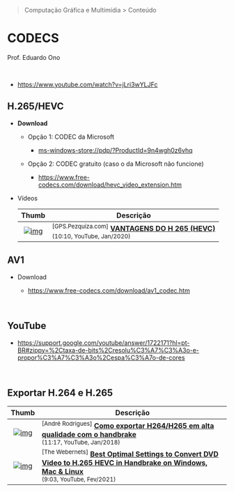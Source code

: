 > Computação Gráfica e Multimídia > Conteúdo

# CODECS

Prof. Eduardo Ono

<br>

* https://www.youtube.com/watch?v=jLri3wYLJFc

## H.265/HEVC

* <strong>Download</strong>

  * Opção 1: CODEC da Microsoft

    * [ms-windows-store://pdp/?ProductId=9n4wgh0z6vhq](ms-windows-store://pdp/?ProductId=9n4wgh0z6vhq)

  * Opção 2: CODEC gratuito (caso o da Microsoft não funcione)

    * https://www.free-codecs.com/download/hevc_video_extension.htm

* Vídeos

  | Thumb | Descrição |
  | :-: | --- |
  | [![img](https://img.youtube.com/vi/cokbSy7vw88/default.jpg)](https://www.youtube.com/watch?v=cokbSy7vw88 "VANTAGENS DO H 265 (HEVC)") | <sup>[GPS.Pezquiza.com]</sup> [__VANTAGENS DO H 265 (HEVC)__](https://www.youtube.com/watch?v=cokbSy7vw88) <br> <small>(10:10, YouTube, Jan/2020)</small>

## AV1

* Download

  * https://www.free-codecs.com/download/av1_codec.htm

<br>

## YouTube

* https://support.google.com/youtube/answer/1722171?hl=pt-BR#zippy=%2Ctaxa-de-bits%2Cresolu%C3%A7%C3%A3o-e-propor%C3%A7%C3%A3o%2Cespa%C3%A7o-de-cores

<br>

## Exportar H.264 e H.265

| Thumb | Descrição |
| :-: | --- |
| [![img](https://img.youtube.com/vi/GL2qproIjsM/default.jpg)](https://www.youtube.com/watch?v=GL2qproIjsM "Como exportar H264/H265 em alta qualidade com o handbrake") | <sup>[André Rodrigues]</sup> [__Como exportar H264/H265 em alta qualidade com o handbrake__](https://www.youtube.com/watch?v=GL2qproIjsM) <br> <small>(11:17, YouTube, Jan/2018)</small>
| [![img](https://img.youtube.com/vi/nv9KTxC6mKY/default.jpg)](https://www.youtube.com/watch?v=nv9KTxC6mKY "Best Optimal Settings to Convert DVD Video to H.265 HEVC in Handbrake on Windows, Mac & Linux") | <sup>[The Webernets]</sup> [__Best Optimal Settings to Convert DVD Video to H.265 HEVC in Handbrake on Windows, Mac & Linux__](https://www.youtube.com/watch?v=nv9KTxC6mKY) <br> <small>(9:03, YouTube, Fev/2021)</small>

<br>
